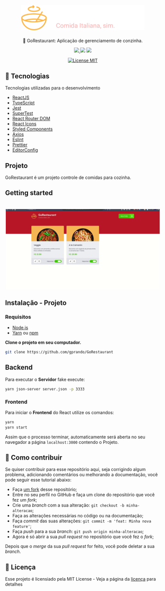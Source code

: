 <h1 align="center">
  <img src="./src/assets/logo.svg" alt="GoRestaurant" width="400">
<br>
</h1>

<p align="center"> 🚀 GoRestaurant: Aplicação de gerenciamento de conzinha.

<p align="center">
  <a aria-label="Prando" href="https://github.com/gprando/">
    <img src="https://img.shields.io/github/followers/gprando?style=social"></img>
  </a>
    <img src="https://img.shields.io/github/last-commit/gprando/GoRestaurant"></img>
    <img src="https://img.shields.io/github/languages/count/gprando/GoRestaurant"></img>
</p>
<p align="center">
  <a href="https://opensource.org/licenses/MIT">
    <img src="https://img.shields.io/badge/License-MIT-blue.svg" alt="License MIT">
  </a>
</p>

## 🚀 Tecnologias

Tecnologias utilizadas para o desenvolvimento

- [ReactJS](https://reactjs.org/)
- [TypeScript](https://www.typescriptlang.org/)
- [Jest](https://jestjs.io/)
- [SuperTest](https://github.com/visionmedia/supertest)
- [React Router DOM](https://reacttraining.com/react-router/)
- [React Icons](https://react-icons.netlify.com/#/)
- [Styled Components](https://styled-components.com/)
- [Axios](https://github.com/axios/axios)
- [Eslint](https://eslint.org/)
- [Prettier](https://prettier.io/)
- [EditorConfig](https://editorconfig.org/)

## Projeto

GoRestaurant é um projeto controle de comidas para cozinha.

## Getting started

<h1 align="center"><img align="center" src="./src/assets/gorestaurant.gif" alt="GoRestaurant gif"  width="500"></img></h1>

## Instalação - Projeto

### Requisitos

- [Node.js](https://nodejs.org/en/)
- [Yarn](https://classic.yarnpkg.com/) ou [npm](https://www.npmjs.com/)

**Clone o projeto em seu computador.**

```bash
git clone https://github.com/gprando/GoRestaurant
```

## Backend
Para executar o **Servidor** fake execute:

```bash
yarn json-server server.json -p 3333
```

### Frontend
Para iniciar o **Frontend** do React utilize os comandos:
```bash
yarn
yarn start
```
Assim que o processo terminar, automaticamente será aberta no seu navegador a página `localhost:3000` contendo o Projeto.

## 🤔 Como contribuir

Se quiser contribuir para esse repositório aqui, seja corrigindo algum problema, adicionando comentários ou melhorando a documentação, você pode seguir esse tutorial abaixo:

- Faça [um fork](https://help.github.com/pt/github/getting-started-with-github/fork-a-repo) desse repositório;
- Entre no seu perfil no GitHub e faça um clone do repositório que você fez um *fork*;
- Crie uma *branch* com a sua alteração: `git checkout -b minha-alteracao`;
- Faça as alterações necessárias no código ou na documentação;
- Faça *commit* das suas alterações: `git commit -m 'feat: Minha nova feature'`;
- Faça *push* para a sua *branch*: `git push origin minha-alteracao`;
- Agora é só abrir a sua *pull request* no repositório que você fez o *fork*;

Depois que o *merge* da sua *pull request* for feito, você pode deletar a sua *branch*.

## :memo: Licença

Esse projeto é licensiado pela MIT License - Veja a página da [licença](https://opensource.org/licenses/MIT) para detalhes
